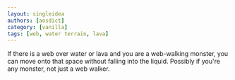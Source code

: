 ```yaml
---
layout: singleidea
authors: [aosdict]
category: [vanilla]
tags: [web, water terrain, lava]
---
```

If there is a web over water or lava and you are a web-walking monster, you can move onto that space without falling into the liquid. Possibly if you're any monster, not just a web walker.

